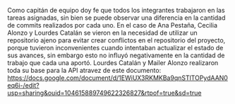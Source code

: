 Como capitán de equipo doy fe que todos los integrantes trabajaron en las tareas asignadas, sin bien se puede observar una diferencia en la cantidad de commits realizados por cada uno. En el caso de Ana Pestaña, Cecilia Alonzo y Lourdes Catalán se vieron en la necesidad de utilizar un repositorio ajeno para evitar crear conflictos en el repositorio del proyecto, porque tuvieron inconvenientes cuando intentaban actualizar el estado de sus avances, sin embargo esto no influyó negativamente en la cantidad de trabajo que cada una aportó.
Lourdes Catalán y Mailer Alonzo realizaron toda su base para la API atravez de este documento:
https://docs.google.com/document/d/1EWiUX3RKMKBa9qnSTlTOPydAAN0eq6i-/edit?usp=sharing&ouid=104615889749622326827&rtpof=true&sd=true